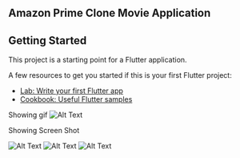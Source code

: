 ## Amazon Prime Clone Movie Application

## Getting Started

This project is a starting point for a Flutter application.

A few resources to get you started if this is your first Flutter project:

- [Lab: Write your first Flutter app](https://flutter.dev/docs/get-started/codelab)
- [Cookbook: Useful Flutter samples](https://flutter.dev/docs/cookbook)


Showing gif
![Alt Text](https://gifyu.com/image/5Uvb)


Showing Screen Shot

![Alt Text](https://gifyu.com/image/5UvW)
![Alt Text](https://gifyu.com/image/5Uvc)
![Alt Text](https://gifyu.com/image/5Uvn)

